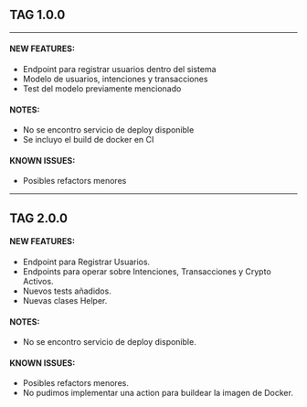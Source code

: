 ## TAG 1.0.0
<hr>

#### NEW FEATURES:
* Endpoint para registrar usuarios dentro del sistema
* Modelo de usuarios, intenciones y transacciones
* Test del modelo previamente mencionado

#### NOTES:
* No se encontro servicio de deploy disponible
* Se incluyo el build de docker en CI

#### KNOWN ISSUES:
* Posibles refactors menores

<hr>

## TAG 2.0.0

#### NEW FEATURES:
* Endpoint para Registrar Usuarios.
* Endpoints para operar sobre Intenciones, Transacciones y Crypto Activos.
* Nuevos tests añadidos.
* Nuevas clases Helper.
#### NOTES:
* No se encontro servicio de deploy disponible.
#### KNOWN ISSUES:
* Posibles refactors menores.
* No pudimos implementar una action para buildear la imagen de Docker.